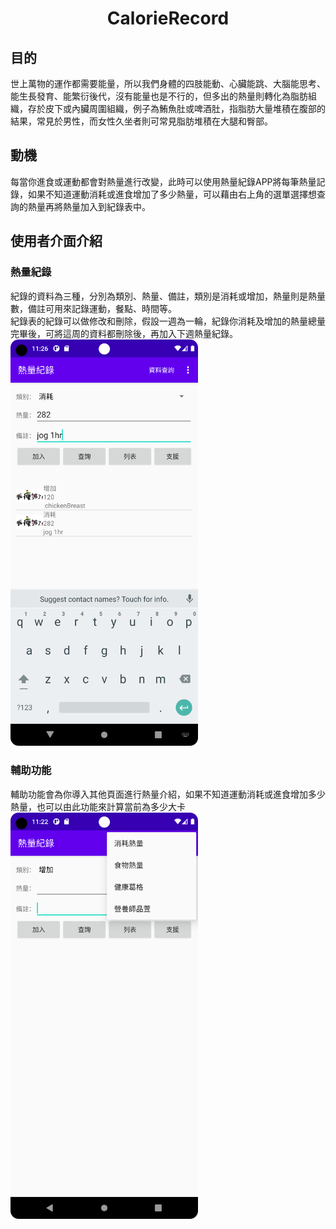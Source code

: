 <h1 align="center"> CalorieRecord </h1> 

## 目的  

世上萬物的運作都需要能量，所以我們身體的四肢能動、心臟能跳、大腦能思考、能生長發育、能繁衍後代，沒有能量也是不行的，但多出的熱量則轉化為脂肪組織，存於皮下或內臟周圍組織，例子為鮪魚肚或啤酒肚，指脂肪大量堆積在腹部的結果，常見於男性，而女性久坐者則可常見脂肪堆積在大腿和臀部。  

## 動機  
每當你進食或運動都會對熱量進行改變，此時可以使用熱量紀錄APP將每筆熱量記錄，如果不知道運動消耗或進食增加了多少熱量，可以藉由右上角的選單選擇想查詢的熱量再將熱量加入到紀錄表中。  


## 使用者介面介紹
### 熱量紀錄
紀錄的資料為三種，分別為類別、熱量、備註，類別是消耗或增加，熱量則是熱量數，備註可用來記錄運動，餐點、時間等。  
紀錄表的紀錄可以做修改和刪除，假設一週為一輪，紀錄你消耗及增加的熱量總量完畢後，可將這周的資料都刪除後，再加入下週熱量紀錄。  
<img src="https://github.com/MasterOuO/CalorieRecord/blob/master/show/Screenshot_20230405_192606.png" width="300px">
### 輔助功能
輔助功能會為你導入其他頁面進行熱量介紹，如果不知道運動消耗或進食增加多少熱量，也可以由此功能來計算當前為多少大卡
<img src="https://github.com/MasterOuO/CalorieRecord/blob/master/show/Screenshot_20230405_192245.png" width="300px">  
